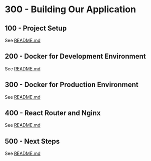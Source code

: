 # 300 - Building Our Application

## 100 - Project Setup

See [README.md](./100/README.md)

## 200 - Docker for Development Environment

See [README.md](./200/README.md)

## 300 - Docker for Production Environment

See [README.md](./300/README.md)

## 400 - React Router and Nginx

See [README.md](./400/README.md)

## 500 - Next Steps

See [README.md](./500/README.md)
